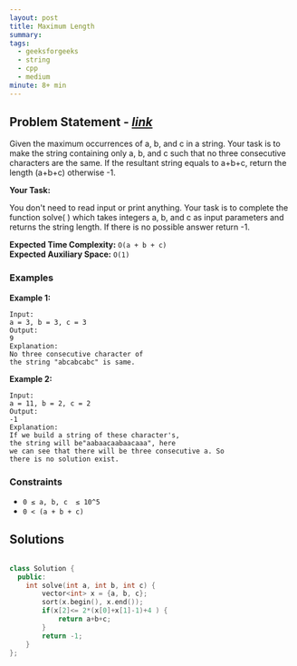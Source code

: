 ```yaml
---
layout: post
title: Maximum Length
summary:
tags:
  - geeksforgeeks
  - string
  - cpp
  - medium
minute: 8+ min
---
```


## Problem Statement - [_link_](https://practice.geeksforgeeks.org/problems/84963d7b5b84aa24f7807d86e672d0f97f41a4b5/1)

Given the maximum occurrences of a, b, and c in a string. Your task is to make the string containing only a, b, and c such that no three consecutive characters are the same. If the resultant string equals to a+b+c, return the length (a+b+c) otherwise -1.

**Your Task:**

You don't need to read input or print anything. Your task is to complete the function solve( ) which takes integers a, b, and c as input parameters and returns the string length. If there is no possible answer return -1.

**Expected Time Complexity:** `O(a + b + c)`  
**Expected Auxiliary Space:** `O(1)`

### Examples

**Example 1:**

```
Input:
a = 3, b = 3, c = 3
Output: 
9
Explanation: 
No three consecutive character of
the string "abcabcabc" is same.
```

**Example 2:**

```
Input:
a = 11, b = 2, c = 2
Output: 
-1
Explanation: 
If we build a string of these character's,
the string will be"aabaacaabaacaaa", here
we can see that there will be three consecutive a. So
there is no solution exist.
```

### Constraints

- `0 ≤ a, b, c  ≤ 10^5`
- `0 < (a + b + c)`

## Solutions

```cpp

class Solution {
  public:
    int solve(int a, int b, int c) {
        vector<int> x = {a, b, c};
        sort(x.begin(), x.end());
        if(x[2]<= 2*(x[0]+x[1]-1)+4 ) {
            return a+b+c;
        }
        return -1;
    }
};

```
